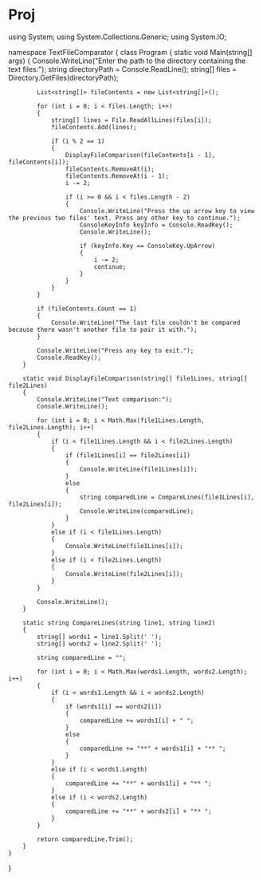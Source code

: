 # Proj
using System;
using System.Collections.Generic;
using System.IO;

namespace TextFileComparator
{
    class Program
    {
        static void Main(string[] args)
        {
            Console.WriteLine("Enter the path to the directory containing the text files:");
            string directoryPath = Console.ReadLine();
            string[] files = Directory.GetFiles(directoryPath);

            List<string[]> fileContents = new List<string[]>();

            for (int i = 0; i < files.Length; i++)
            {
                string[] lines = File.ReadAllLines(files[i]);
                fileContents.Add(lines);

                if (i % 2 == 1)
                {
                    DisplayFileComparison(fileContents[i - 1], fileContents[i]);
                    fileContents.RemoveAt(i);
                    fileContents.RemoveAt(i - 1);
                    i -= 2;

                    if (i >= 0 && i < files.Length - 2)
                    {
                        Console.WriteLine("Press the up arrow key to view the previous two files' text. Press any other key to continue.");
                        ConsoleKeyInfo keyInfo = Console.ReadKey();
                        Console.WriteLine();

                        if (keyInfo.Key == ConsoleKey.UpArrow)
                        {
                            i -= 2;
                            continue;
                        }
                    }
                }
            }

            if (fileContents.Count == 1)
            {
                Console.WriteLine("The last file couldn't be compared because there wasn't another file to pair it with.");
            }

            Console.WriteLine("Press any key to exit.");
            Console.ReadKey();
        }

        static void DisplayFileComparison(string[] file1Lines, string[] file2Lines)
        {
            Console.WriteLine("Text comparison:");
            Console.WriteLine();

            for (int i = 0; i < Math.Max(file1Lines.Length, file2Lines.Length); i++)
            {
                if (i < file1Lines.Length && i < file2Lines.Length)
                {
                    if (file1Lines[i] == file2Lines[i])
                    {
                        Console.WriteLine(file1Lines[i]);
                    }
                    else
                    {
                        string comparedLine = CompareLines(file1Lines[i], file2Lines[i]);
                        Console.WriteLine(comparedLine);
                    }
                }
                else if (i < file1Lines.Length)
                {
                    Console.WriteLine(file1Lines[i]);
                }
                else if (i < file2Lines.Length)
                {
                    Console.WriteLine(file2Lines[i]);
                }
            }

            Console.WriteLine();
        }

        static string CompareLines(string line1, string line2)
        {
            string[] words1 = line1.Split(' ');
            string[] words2 = line2.Split(' ');

            string comparedLine = "";

            for (int i = 0; i < Math.Max(words1.Length, words2.Length); i++)
            {
                if (i < words1.Length && i < words2.Length)
                {
                    if (words1[i] == words2[i])
                    {
                        comparedLine += words1[i] + " ";
                    }
                    else
                    {
                        comparedLine += "**" + words1[i] + "** ";
                    }
                }
                else if (i < words1.Length)
                {
                    comparedLine += "**" + words1[i] + "** ";
                }
                else if (i < words2.Length)
                {
                    comparedLine += "**" + words2[i] + "** ";
                }
            }

            return comparedLine.Trim();
        }
    }
}

